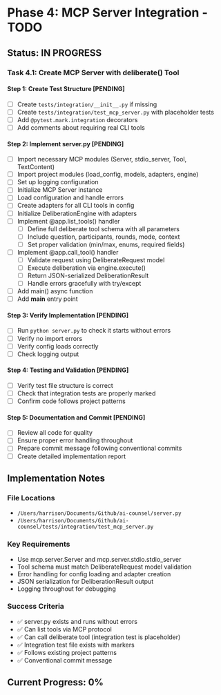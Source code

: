 # Phase 4: MCP Server Integration - TODO

## Status: IN PROGRESS

### Task 4.1: Create MCP Server with deliberate() Tool

#### Step 1: Create Test Structure [PENDING]
- [ ] Create `tests/integration/__init__.py` if missing
- [ ] Create `tests/integration/test_mcp_server.py` with placeholder tests
- [ ] Add `@pytest.mark.integration` decorators
- [ ] Add comments about requiring real CLI tools

#### Step 2: Implement server.py [PENDING]
- [ ] Import necessary MCP modules (Server, stdio_server, Tool, TextContent)
- [ ] Import project modules (load_config, models, adapters, engine)
- [ ] Set up logging configuration
- [ ] Initialize MCP Server instance
- [ ] Load configuration and handle errors
- [ ] Create adapters for all CLI tools in config
- [ ] Initialize DeliberationEngine with adapters
- [ ] Implement @app.list_tools() handler
  - [ ] Define full deliberate tool schema with all parameters
  - [ ] Include question, participants, rounds, mode, context
  - [ ] Set proper validation (min/max, enums, required fields)
- [ ] Implement @app.call_tool() handler
  - [ ] Validate request using DeliberateRequest model
  - [ ] Execute deliberation via engine.execute()
  - [ ] Return JSON-serialized DeliberationResult
  - [ ] Handle errors gracefully with try/except
- [ ] Add main() async function
- [ ] Add __main__ entry point

#### Step 3: Verify Implementation [PENDING]
- [ ] Run `python server.py` to check it starts without errors
- [ ] Verify no import errors
- [ ] Verify config loads correctly
- [ ] Check logging output

#### Step 4: Testing and Validation [PENDING]
- [ ] Verify test file structure is correct
- [ ] Check that integration tests are properly marked
- [ ] Confirm code follows project patterns

#### Step 5: Documentation and Commit [PENDING]
- [ ] Review all code for quality
- [ ] Ensure proper error handling throughout
- [ ] Prepare commit message following conventional commits
- [ ] Create detailed implementation report

## Implementation Notes

### File Locations
- `/Users/harrison/Documents/Github/ai-counsel/server.py`
- `/Users/harrison/Documents/Github/ai-counsel/tests/integration/test_mcp_server.py`

### Key Requirements
- Use mcp.server.Server and mcp.server.stdio.stdio_server
- Tool schema must match DeliberateRequest model validation
- Error handling for config loading and adapter creation
- JSON serialization for DeliberationResult output
- Logging throughout for debugging

### Success Criteria
- ✅ server.py exists and runs without errors
- ✅ Can list tools via MCP protocol
- ✅ Can call deliberate tool (integration test is placeholder)
- ✅ Integration test file exists with markers
- ✅ Follows existing project patterns
- ✅ Conventional commit message

## Current Progress: 0%
